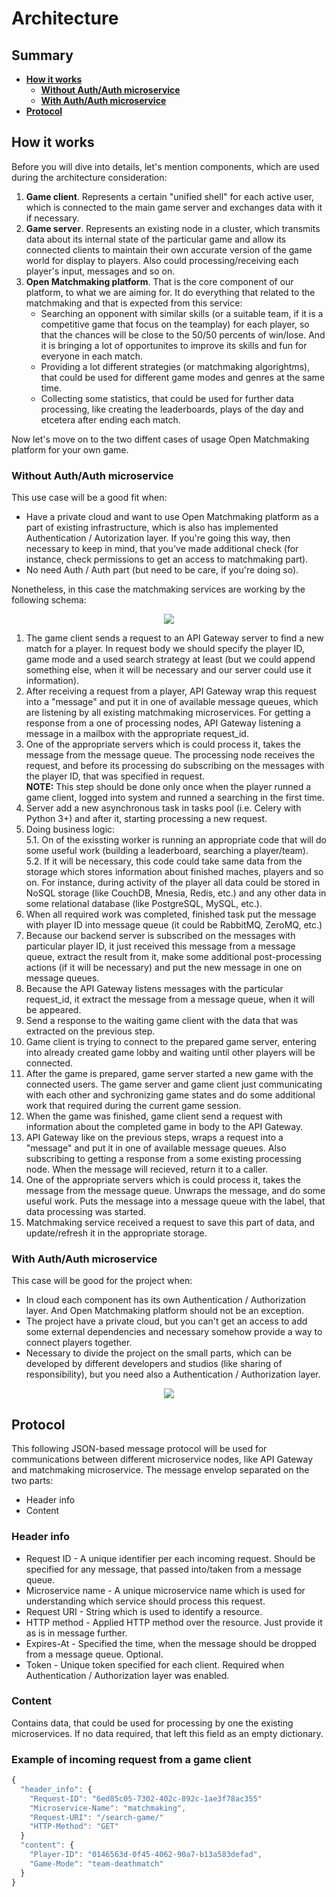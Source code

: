 # Architecture

Summary
-------
- [**How it works**](https://github.com/OpenMatchmaking/documentation/tree/master/docs#how-it-works)
  - [**Without Auth/Auth microservice**](https://github.com/OpenMatchmaking/documentation/tree/master/docs#without-authauth-microservice)
  - [**With Auth/Auth microservice**](https://github.com/OpenMatchmaking/documentation/tree/master/docs#with-authauth-microservice)
- [**Protocol**](https://github.com/OpenMatchmaking/documentation/tree/master/docs#protocol)

How it works
------------
Before you will dive into details, let's mention components, which are used during the architecture consideration:
1. **Game client**. Represents a certain "unified shell" for each active user, which is connected to the main game server and exchanges data with it if necessary.
2. **Game server**. Represents an existing node in a cluster, which transmits data about its internal state of the particular game and allow its connected clients to maintain their own accurate version of the game world for display to players. Also could processing/receiving each player's input, messages and so on.
3. **Open Matchmaking platform**. That is the core component of our platform, to what we are aiming for. It do everything that related to the matchmaking and that is expected from this service: 
    - Searching an opponent with similar skills (or a suitable team, if it is a competitive game that focus on the teamplay) for each player, so that the chances will be close to the 50/50 percents of win/lose. And it is bringing a lot of opportunites to improve its skills and fun for everyone in each match.
    - Providing a lot different strategies (or matchmaking algorightms), that could be used for different game modes and genres at the same time.
    - Collecting some statistics, that could be used for further data processing, like creating the leaderboards, plays of the day and etcetera after ending each match.

Now let's move on to the two diffent cases of usage Open Matchmaking platform for your own game. 

### Without Auth/Auth microservice
This use case will be a good fit when:
- Have a private cloud and want to use Open Matchmaking platform as a part of existing infrastructure, which is also has implemented Authentication / Autorization layer. If you're going this way, then necessary to keep in mind, that you've made additional check (for instance, check permissions to get an access to matchmaking part).
- No need Auth / Auth part (but need to be care, if you're doing so).

Nonetheless, in this case the matchmaking services are working by the following schema:

<p align="center">
  <img src="https://github.com/OpenMatchmaking/documentation/blob/master/docs/images/architecture-no-auth.png"/>
</p>

1) The game client sends a request to an API Gateway server to find a new match for a player. In request body we should specify the player ID, game mode and a used search strategy at least (but we could append something else, when it will be necessary and our server could use it information).
2) After receiving a request from a player, API Gateway wrap this request into a "message" and put it in one of available message queues, which are listening by all existing matchmaking microservices. For getting a response from a one of processing nodes, API Gateway listening a message in a mailbox with the appropriate request_id.
3) One of the appropriate servers which is could process it, takes the message from the message queue. The processing node receives the request, and before its processing do subscribing on the messages with the player ID, that was specified in request.   
**NOTE:** This step should be done only once when the player runned a game client, logged into system and runned a searching in the first time.
4) Server add a new asynchronous task in tasks pool (i.e. Celery with Python 3+) and after it, starting processing a new request.  
5) Doing business logic:  
  5.1. On of the exissting worker is running an appropriate code that will do some useful work (building a leaderboard, searching a player/team).  
  5.2. If it will be necessary, this code could take same data from the storage which stores information about finished maches, players and so on. For instance, during activity of the player all data could be stored in NoSQL storage (like CouchDB, Mnesia, Redis, etc.) and any other data in some relational database (like PostgreSQL, MySQL, etc.).
6) When all required work was completed, finished task put the message with player ID into message queue (it could be RabbitMQ, ZeroMQ, etc.)
7) Because our backend server is subscribed on the messages with particular player ID, it just received this message from a message queue, extract the result from it, make some additional post-processing actions (if it will be necessary) and put the new message in one on message queues.
8) Because the API Gateway listens messages with the particular request_id, it extract the message from a message queue, when it will be appeared.
9) Send a response to the waiting game client with the data that was extracted on the previous step.
10) Game client is trying to connect to the prepared game server, entering into already created game lobby and waiting until other players will be connected.
11) After the game is prepared, game server started a new game with the connected users. The game server and game client just communicating with each other and sychronizing game states and do some additional work that required during the current game session.
12) When the game was finished, game client send a request with information about the completed game in body to the API Gateway.
13) API Gateway like on the previous steps, wraps a request into a "message" and put it in one of available message queues. Also subscribing to getting a response from a some existing processing node. When the message will recieved, return it to a caller.
14) One of the appropriate servers which is could process it, takes the message from the message queue. Unwraps the message, and do some useful work. Puts the message into a message queue with the label, that data processing was started.
15) Matchmaking service received a request to save this part of data, and update/refresh it in the appropriate storage.

### With Auth/Auth microservice
This case will be good for the project when:
- In cloud each component has its own Authentication / Authorization layer. And Open Matchmaking platform should not be an exception.
- The project have a private cloud, but you can't get an access to add some external dependencies and necessary somehow provide a way to connect players together.
- Necessary to divide the project on the small parts, which can be developed by different developers and studios (like sharing of responsibility), but you need also a Authentication / Authorization layer.

<p align="center">
  <img src="https://github.com/OpenMatchmaking/documentation/blob/master/docs/images/architecture-with-auth.png"/>
</p>

Protocol
--------
This following JSON-based message protocol will be used for communications between different microservice nodes, like API Gateway and matchmaking microservice. The message envelop separated on the two parts:
- Header info
- Content

### Header info
- Request ID - A unique identifier per each incoming request. Should be specified for any message, that passed into/taken from a message queue.
- Microservice name - A unique microservice name which is used for understanding which service should process this request.
- Request URI - String which is used to identify a resource.
- HTTP method - Applied HTTP method over the resource. Just provide it as is in message further.
- Expires-At - Specified the time, when the message should be dropped from a message queue. Optional.
- Token - Unique token specified for each client. Required when Authentication / Authorization layer was enabled.

### Content
Contains data, that could be used for processing by one the existing microservices. If no data required, that left this field as an empty dictionary.

### Example of incoming request from a game client
```javascript
{
  "header_info": {
    "Request-ID": "6ed85c05-7302-402c-892c-1ae3f78ac355"
    "Microservice-Name": "matchmaking",
    "Request-URI": "/search-game/"
    "HTTP-Method": "GET"
  }
  "content": {
    "Player-ID": "0146563d-0f45-4062-90a7-b13a583defad",
    "Game-Mode": "team-deathmatch"
  }
}
```
